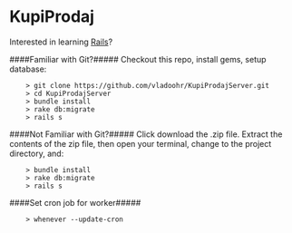 # KupiProdaj

Interested in learning [Rails](http://rubyonrails.org/)?

####Familiar with Git?#####
Checkout this repo, install gems, setup database:

```
	> git clone https://github.com/vladoohr/KupiProdajServer.git
	> cd KupiProdajServer
	> bundle install
	> rake db:migrate
	> rails s
```

####Not Familiar with Git?#####
Click download the .zip file.  Extract the contents of the zip file, then open your terminal, change to the project directory, and:

```
	> bundle install
	> rake db:migrate
	> rails s
```

####Set cron job for worker#####

```
	> whenever --update-cron
```